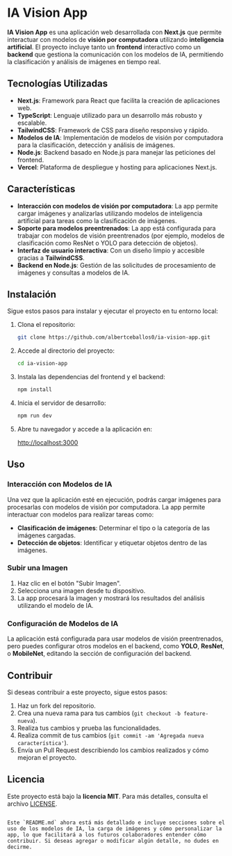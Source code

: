 # IA Vision App

**IA Vision App** es una aplicación web desarrollada con **Next.js** que permite interactuar con modelos de **visión por computadora** utilizando **inteligencia artificial**. El proyecto incluye tanto un **frontend** interactivo como un **backend** que gestiona la comunicación con los modelos de IA, permitiendo la clasificación y análisis de imágenes en tiempo real.

## Tecnologías Utilizadas

- **Next.js**: Framework para React que facilita la creación de aplicaciones web.
- **TypeScript**: Lenguaje utilizado para un desarrollo más robusto y escalable.
- **TailwindCSS**: Framework de CSS para diseño responsivo y rápido.
- **Modelos de IA**: Implementación de modelos de visión por computadora para la clasificación, detección y análisis de imágenes.
- **Node.js**: Backend basado en Node.js para manejar las peticiones del frontend.
- **Vercel**: Plataforma de despliegue y hosting para aplicaciones Next.js.

## Características

- **Interacción con modelos de visión por computadora**: La app permite cargar imágenes y analizarlas utilizando modelos de inteligencia artificial para tareas como la clasificación de imágenes.
- **Soporte para modelos preentrenados**: La app está configurada para trabajar con modelos de visión preentrenados (por ejemplo, modelos de clasificación como ResNet o YOLO para detección de objetos).
- **Interfaz de usuario interactiva**: Con un diseño limpio y accesible gracias a **TailwindCSS**.
- **Backend en Node.js**: Gestión de las solicitudes de procesamiento de imágenes y consultas a modelos de IA.

## Instalación

Sigue estos pasos para instalar y ejecutar el proyecto en tu entorno local:

1. Clona el repositorio:

   ```bash
   git clone https://github.com/albertceballos0/ia-vision-app.git
   ```

2. Accede al directorio del proyecto:

   ```bash
   cd ia-vision-app
   ```

3. Instala las dependencias del frontend y el backend:

   ```bash
   npm install
   ```

4. Inicia el servidor de desarrollo:

   ```bash
   npm run dev
   ```

5. Abre tu navegador y accede a la aplicación en:

   [http://localhost:3000](http://localhost:3000)

## Uso

### Interacción con Modelos de IA

Una vez que la aplicación esté en ejecución, podrás cargar imágenes para procesarlas con modelos de visión por computadora. La app permite interactuar con modelos para realizar tareas como:

- **Clasificación de imágenes**: Determinar el tipo o la categoría de las imágenes cargadas.
- **Detección de objetos**: Identificar y etiquetar objetos dentro de las imágenes.

### Subir una Imagen

1. Haz clic en el botón "Subir Imagen".
2. Selecciona una imagen desde tu dispositivo.
3. La app procesará la imagen y mostrará los resultados del análisis utilizando el modelo de IA.

### Configuración de Modelos de IA

La aplicación está configurada para usar modelos de visión preentrenados, pero puedes configurar otros modelos en el backend, como **YOLO**, **ResNet**, o **MobileNet**, editando la sección de configuración del backend.

## Contribuir

Si deseas contribuir a este proyecto, sigue estos pasos:

1. Haz un fork del repositorio.
2. Crea una nueva rama para tus cambios (`git checkout -b feature-nueva`).
3. Realiza tus cambios y prueba las funcionalidades.
4. Realiza commit de tus cambios (`git commit -am 'Agregada nueva característica'`).
5. Envía un Pull Request describiendo los cambios realizados y cómo mejoran el proyecto.

## Licencia

Este proyecto está bajo la **licencia MIT**. Para más detalles, consulta el archivo [LICENSE](LICENSE).

```

Este `README.md` ahora está más detallado e incluye secciones sobre el uso de los modelos de IA, la carga de imágenes y cómo personalizar la app, lo que facilitará a los futuros colaboradores entender cómo contribuir. Si deseas agregar o modificar algún detalle, no dudes en decirme.